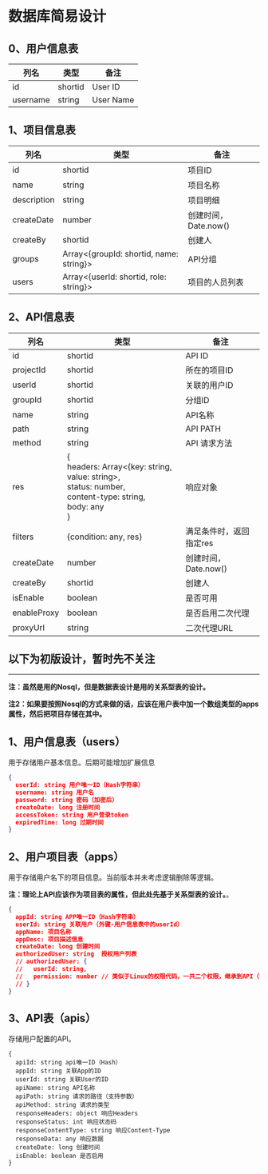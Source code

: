 # 数据库简易设计

## 0、用户信息表

| 列名 | 类型 | 备注 |
| --- | --- | --- |
| id | shortid | User ID |
| username | string | User Name |

## 1、项目信息表

| 列名 | 类型 | 备注 |
| --- | --- | --- |
| id | shortid | 项目ID |
| name | string | 项目名称 |
| description | string | 项目明细 |
| createDate | number | 创建时间，Date.now() |
| createBy | shortid | 创建人 |
| groups | Array<{groupId: shortid, name: string}> | API分组 |
| users | Array<{userId: shortid, role: string}> | 项目的人员列表 |


## 2、API信息表

| 列名 | 类型 | 备注 |
| --- | --- | --- |
| id | shortid | API ID |
| projectId | shortid | 所在的项目ID |
| userId | shortid | 关联的用户ID |
| groupId | shortid | 分组ID |
| name | string | API名称 |
| path | string | API PATH |
| method | string | API 请求方法 |
| res | {<br>headers: Array<{key: string, value: string>,<br>status: number, <br>content-type: string, <br>body: any<br>}  | 响应对象 |
| filters | {condition: any, res} | 满足条件时，返回指定res |
| createDate | number | 创建时间，Date.now() |
| createBy | shortid | 创建人 |
| isEnable | boolean | 是否可用 |
| enableProxy | boolean | 是否启用二次代理 |
| proxyUrl | string | 二次代理URL |

**以下为初版设计，暂时先不关注**
---
---

**注：虽然是用的Nosql，但是数据表设计是用的关系型表的设计。**

**注2：如果要按照Nosql的方式来做的话，应该在用户表中加一个数组类型的apps属性，然后把项目存储在其中。**

## 1、用户信息表（users）

用于存储用户基本信息。后期可能增加扩展信息

```json
{
  userId: string 用户唯一ID（Hash字符串）
  username: string 用户名
  password: string 密码（加密后）
  createDate: long 注册时间
  accessToken: string 用户登录token
  expiredTime: long 过期时间
}
```

## 2、用户项目表（apps）

用于存储用户名下的项目信息。当前版本并未考虑逻辑删除等逻辑。

**注：理论上API应该作为项目表的属性，但此处先基于关系型表的设计。**。

```json
{
  appId: string APP唯一ID（Hash字符串）
  userId: string 关联用户（外键-用户信息表中的userId）
  appName: 项目名称
  appDesc: 项目描述信息
  createDate: long 创建时间
  authorizedUser: string  授权用户列表
  // authorizedUser: {
  //   userId: string,
  //   permission: number // 类似于Linux的权限代码，一共二个权限，继承到API（管理， 查看），如果都有，则11。
  // }
}
```

## 3、API表（apis）

存储用户配置的API。

```
{
  apiId: string api唯一ID（Hash）
  appId: string 关联App的ID
  userId: string 关联User的ID
  apiName: string API名称
  apiPath: string 请求的路径（支持参数）
  apiMethod: string 请求的类型
  responseHeaders: object 响应Headers
  responseStatus: int 响应状态码
  responseContentType: string 响应Content-Type
  responseData: any 响应数据
  createDate: long 创建时间
  isEnable: boolean 是否启用
}
```
